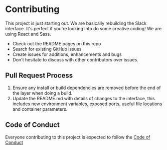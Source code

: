 # Contributing

This project is just starting out. We are basically rebuilding the Slack interface.
It's perfect if you're looking into do some creative coding!
We are using React and Sass.

- Check out the README pages on this repo
- Search for existing GitHub issues
- Create issues for additions, enhancements and bugs
- Don't hesitate to discuss with other contributors over issues.

## Pull Request Process

1. Ensure any install or build dependencies are removed before the end of the layer when doing a 
   build.
2. Update the README.md with details of changes to the interface, this includes new environment 
   variables, exposed ports, useful file locations and container parameters.

## Code of Conduct

Everyone contributing to this project is expected to follow the [Code of Conduct](CODE_OF_CONDUCT.md)
